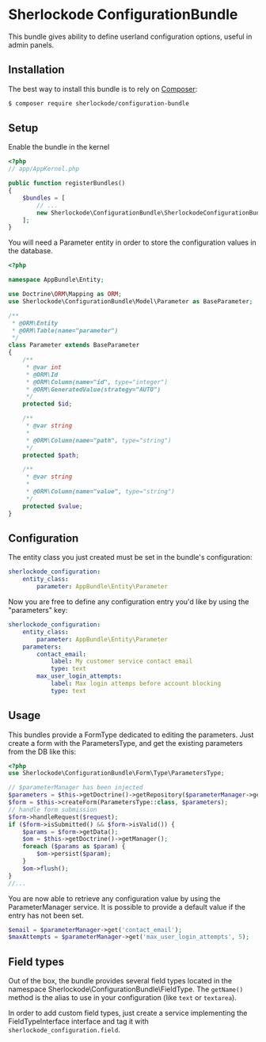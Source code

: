 Sherlockode ConfigurationBundle
===============================

This bundle gives ability to define userland configuration options, useful in admin panels.


## Installation

The best way to install this bundle is to rely on [Composer](https://getcomposer.org/):

```bash
$ composer require sherlockode/configuration-bundle
```

## Setup

Enable the bundle in the kernel

```php
<?php
// app/AppKernel.php

public function registerBundles()
{
    $bundles = [
        // ...
        new Sherlockode\ConfigurationBundle\SherlockodeConfigurationBundle(),
    ];
}
```

You will need a Parameter entity in order to store the configuration values in the database.

```php
<?php

namespace AppBundle\Entity;

use Doctrine\ORM\Mapping as ORM;
use Sherlockode\ConfigurationBundle\Model\Parameter as BaseParameter;

/**
 * @ORM\Entity
 * @ORM\Table(name="parameter")
 */
class Parameter extends BaseParameter
{
    /**
     * @var int
     * @ORM\Id
     * @ORM\Column(name="id", type="integer")
     * @ORM\GeneratedValue(strategy="AUTO")
     */
    protected $id;

    /**
     * @var string
     *
     * @ORM\Column(name="path", type="string")
     */
    protected $path;

    /**
     * @var string
     *
     * @ORM\Column(name="value", type="string")
     */
    protected $value;
}
```

## Configuration

The entity class you just created must be set in the bundle's configuration:

```yaml
sherlockode_configuration:
    entity_class:
        parameter: AppBundle\Entity\Parameter
```

Now you are free to define any configuration entry you'd like by using the "parameters" key:
```yaml
sherlockode_configuration:
    entity_class:
        parameter: AppBundle\Entity\Parameter
    parameters:
        contact_email:
            label: My customer service contact email
            type: text
        max_user_login_attempts:
            label: Max login attemps before account blocking
            type: text
```

## Usage

This bundles provide a FormType dedicated to editing the parameters.
Just create a form with the ParametersType, and get the existing parameters from the DB like this:

```php
<?php
use Sherlockode\ConfigurationBundle\Form\Type\ParametersType;

// $parameterManager has been injected
$parameters = $this->getDoctrine()->getRepository($parameterManager->getClass())->findAll();
$form = $this->createForm(ParametersType::class, $parameters);
// handle form submission
$form->handleRequest($request);
if ($form->isSubmitted() && $form->isValid()) {
    $params = $form->getData();
    $om = $this->getDoctrine()->getManager();
    foreach ($params as $param) {
        $om->persist($param);
    }
    $om->flush();
}
//...
```

You are now able to retrieve any configuration value by using the ParameterManager service.
It is possible to provide a default value if the entry has not been set.

```php
$email = $parameterManager->get('contact_email');
$maxAttempts = $parameterManager->get('max_user_login_attempts', 5);
```

## Field types

Out of the box, the bundle provides several field types located in the namespace Sherlockode\ConfigurationBundle\FieldType.
The `getName()` method is the alias to use in your configuration (like `text` or `textarea`).

In order to add custom field types, just create a service implementing the FieldTypeInterface interface and tag it with `sherlockode_configuration.field`.
